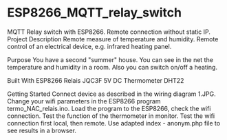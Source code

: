 # ESP8266_MQTT_relay_switch
MQTT Relay switch with ESP8266. Remote connection without static IP.
Project Description
Remote measure of temperature and humidity.
Remote control of an electrical device, e.g. infrared heating panel.

Purpose
You have a second "summer" house. You can see in the net the temperature and humidity in a room. Also you can switch on/off a heating.

Built With
ESP8266
Relais JQC3F 5V DC
Thermometer DHT22

Getting Started
Connect device as described in the wiring diagram 1.JPG.
Change your wifi parameters in the ESP8266 program termo_NAC_relais.ino.
Load the program to the ESP8266, check the wifi connection.
Test the function of the thermometer in monitor.
Test the wifi connection first local, then remote.
Use adapted index - anonym.php file to see results in a browser.
